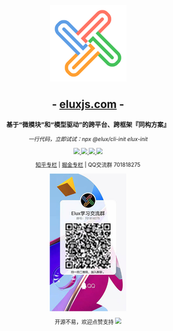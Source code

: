 <div align="center">
  <img src="docs/.vuepress/public/images/logo-icon-rotate.svg" alt="elux" width="200" />
  <h1>
    - <a href="https://eluxjs.com">eluxjs.com</a> -
  </h1>
  <h3>基于“微模块”和“模型驱动”的跨平台、跨框架『同构方案』</h3>
  <p>
    <em>一行代码，立即试试：npx @elux/cli-init elux-init</em>
  </p>
  <a href="https://www.npmjs.com/package/@elux/cli">
    <img src="https://img.shields.io/node/v/@elux/cli.svg?style=flat-square" />
  </a>
  <a href="https://www.npmjs.com/package/@elux/core">
    <img src="https://img.shields.io/npm/v/@elux/core.svg?style=flat-square" />
  </a>
  <a href="https://www.npmjs.com/package/@elux/core">
    <img src="https://img.shields.io/npm/l/@elux/core.svg?style=flat-square" />
  </a>
  <a href="https://www.npmjs.com/package/@elux/core">
    <img src="https://img.shields.io/npm/dt/@elux/core.svg?style=flat-square" />
  </a>
  <p></p>
  <p>
    <a href="https://www.zhihu.com/column/c_1518022622268448768" target="_blank">知乎专栏</a><span> | </span><a href="https://juejin.cn/column/7106899933537501221" target="_blank">掘金专栏</a><span> | </span><label>QQ交流群 701818275</label>
  </p>
  <p><img src="docs/.vuepress/public/images/qq.jpg" alt="elux" width="200" /></p>
  <p>
    <span>开源不易，欢迎点赞支持</span>
    <a href="https://github.com/hiisea/elux">
      <img src="https://img.shields.io/github/stars/hiisea/elux?style=social" />
    </a>
  </p>
</div>
